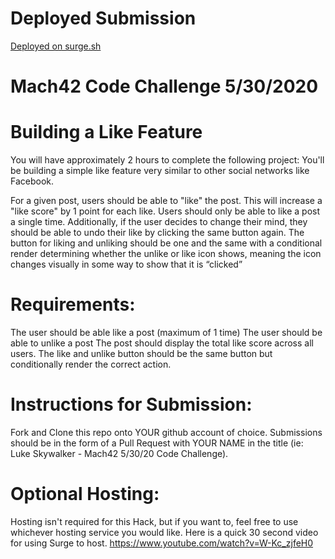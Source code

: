 # Deployed Submission
[Deployed on surge.sh](http://drewhsu-mach42-053020.surge.sh/)

# Mach42 Code Challenge 5/30/2020
# Building a Like Feature
You will have approximately 2 hours to complete the following project:
You'll be building a simple like feature very similar to other social networks like Facebook. 

For a given post, users should be able to "like" the post. This will increase a "like score" by 1 point for each like. Users should only be able to like a post a single time.  Additionally, if the user decides to change their mind, they should be able to undo their like by clicking the same button again.
The button for liking and unliking should be one and the same with a conditional render determining whether the unlike or like icon shows, meaning the icon changes visually in some way to show that it is “clicked”

# Requirements:
The user should be able like a post (maximum of 1 time)
The user should be able to unlike a post
The post should display the total like score across all users.
The like and unlike button should be the same button but conditionally render the correct action.

# Instructions for Submission:
Fork and Clone this repo onto YOUR github account of choice.
Submissions should be in the form of a Pull Request with YOUR NAME in the title (ie: Luke Skywalker - Mach42 5/30/20 Code Challenge).


# Optional Hosting:
Hosting isn't required for this Hack, but if you want to, feel free to use whichever hosting service you would like. Here is a quick 30 second video for using Surge to host.
https://www.youtube.com/watch?v=W-Kc_zjfeH0


